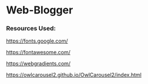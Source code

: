 # Web-Blogger


### Resources Used:

https://fonts.google.com/

https://fontawesome.com/

https://webgradients.com/

https://owlcarousel2.github.io/OwlCarousel2/index.html